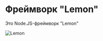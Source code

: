 Фреймворк "Lemon"
===

Это Node.JS-фреймворк "Lemon"

![Lemon](http://img1.123freevectors.com/wp-content/uploads/new/food/041-lemons-leaves-vector-graphics.png)